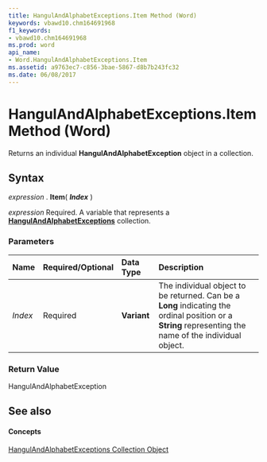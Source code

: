 ```yaml
---
title: HangulAndAlphabetExceptions.Item Method (Word)
keywords: vbawd10.chm164691968
f1_keywords:
- vbawd10.chm164691968
ms.prod: word
api_name:
- Word.HangulAndAlphabetExceptions.Item
ms.assetid: a9763ec7-c856-3bae-5867-d8b7b243fc32
ms.date: 06/08/2017
---
```



# HangulAndAlphabetExceptions.Item Method (Word)

Returns an individual  **HangulAndAlphabetException** object in a collection.


## Syntax

 _expression_ . **Item**( **_Index_** )

 _expression_ Required. A variable that represents a **[HangulAndAlphabetExceptions](Word.hangulandalphabetexceptions.md)** collection.


### Parameters



|**Name**|**Required/Optional**|**Data Type**|**Description**|
|:-----|:-----|:-----|:-----|
| _Index_|Required| **Variant**|The individual object to be returned. Can be a  **Long** indicating the ordinal position or a **String** representing the name of the individual object.|

### Return Value

HangulAndAlphabetException


## See also


#### Concepts


[HangulAndAlphabetExceptions Collection Object](Word.hangulandalphabetexceptions.md)

